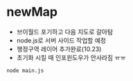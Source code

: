 # newMap

* 브이월드 포기하고 다음 지도로 갈아탐
* node.js로 서버 사이드 작업할 예정
* 행정구역 레이어 추가완료(10.23)
* 초기화 시킬 때 인포윈도우가 안사라짐 ㅠㅠ

``` shell 
node main.js 
```